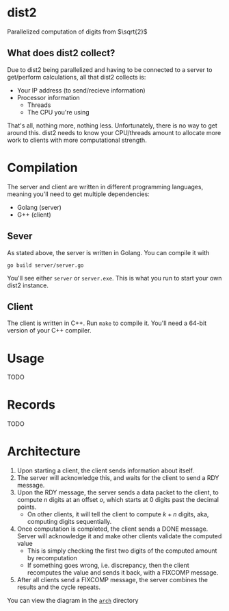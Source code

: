# dist2
Parallelized computation of digits from $\sqrt{2}$

## What does dist2 collect?
Due to dist2 being parallelized and having to be connected to a server
to get/perform calculations, all that dist2 collects is:
- Your IP address (to send/recieve information)
- Processor information
    - Threads
    - The CPU you're using

That's all, nothing more, nothing less. Unfortunately, there is no way to
get around this. dist2 needs to know your CPU/threads amount to allocate
more work to clients with more computational strength.


# Compilation
The server and client are written in different programming languages,
meaning you'll need to get multiple dependencies:
- Golang (server)
- G++ (client)

## Sever
As stated above, the server is written in Golang. You can compile it with
```
go build server/server.go
```

You'll see either `server` or `server.exe`. This is what you run to start
your own dist2 instance.

## Client
The client is written in C++. Run `make` to compile it. You'll need a
64-bit version of your C++ compiler.

# Usage
TODO

# Records
TODO

# Architecture
1. Upon starting a client, the client sends information about itself.
2. The server will acknowledge this, and waits for the client to send a RDY
message.
3. Upon the RDY message, the server sends a data packet to the client, to compute $n$ digits at an offset $o$, which starts at 0 digits past the decimal points.
    - On other clients, it will tell the client to compute $k+n$ digits, aka, computing digits sequentially.
4. Once computation is completed, the client sends a DONE message. Server
will acknowledge it and make other clients validate the computed value
    - This is simply checking the first two digits of the computed amount by recomputation
    - If something goes wrong, i.e. discrepancy, then the client recomputes the value and sends it back, with a FIXCOMP message.
5. After all clients send a FIXCOMP message, the server combines the results and the cycle repeats.

You can view the diagram in the [`arch`](./arch/graph.md) directory
